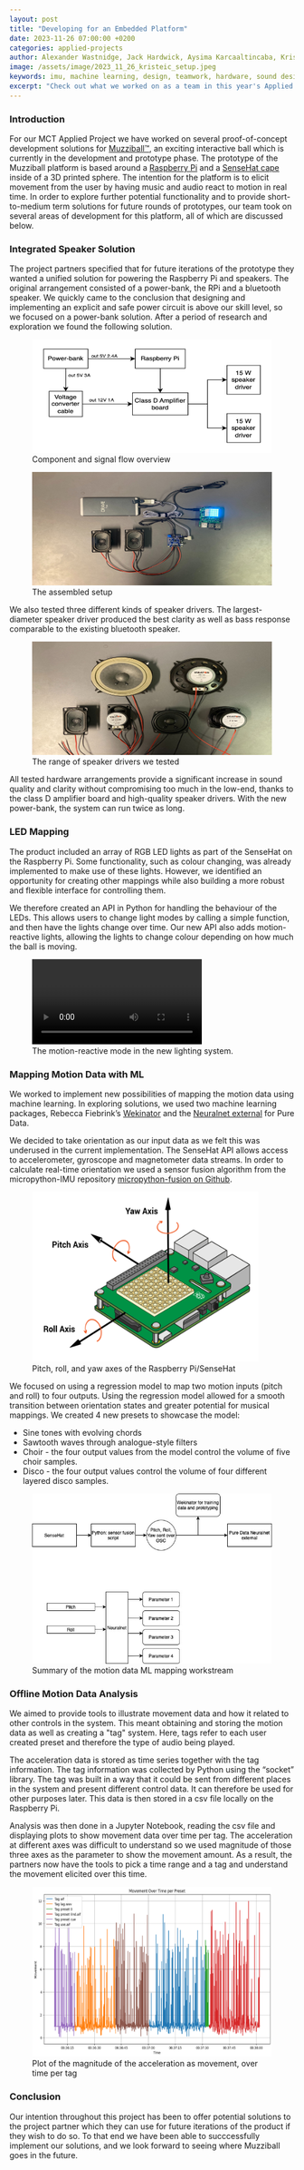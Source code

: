 ```yaml
---
layout: post
title: "Developing for an Embedded Platform"
date: 2023-11-26 07:00:00 +0200
categories: applied-projects
author: Alexander Wastnidge, Jack Hardwick, Aysima Karcaaltincaba, Kristian Eicke, Nino Jakeli
image: /assets/image/2023_11_26_kristeic_setup.jpeg
keywords: imu, machine learning, design, teamwork, hardware, sound design
excerpt: "Check out what we worked on as a team in this year's Applied Project."
---
```


### Introduction 

For our MCT Applied Project we have worked on several proof-of-concept development solutions for [Muzziball™](https://www.muzziball.com/en), an exciting interactive ball which is currently in the development and prototype phase. The prototype of the Muzziball platform is based around a [Raspberry Pi](https://www.raspberrypi.com) and a [SenseHat cape](https://www.raspberrypi.com/products/sense-hat/) inside of a 3D printed sphere. The intention for the platform is to elicit movement from the user by having music and audio react to motion in real time. In order to explore further potential functionality and to provide short-to-medium term solutions for future rounds of prototypes, our team took on several areas of development for this platform, all of which are discussed below.

### Integrated Speaker Solution

The project partners specified that for future iterations of the prototype they wanted a unified solution for powering the Raspberry Pi and speakers. The original arrangement consisted of a power-bank, the RPi and a bluetooth speaker. We quickly came to the conclusion that designing and implementing an explicit and safe power circuit is above our skill level, so we focused on a power-bank solution. After a period of research and exploration we found the following solution.

<figure>
  <img src="/assets/image/2023_11_26_kristeic_components.png"
  height="200"
  width="1000">
  <figcaption>
    <span class="caption">Component and signal flow overview</span>
  </figcaption>
</figure>

<figure>
  <img src="/assets/image/2023_11_26_kristeic_setup.jpeg"
  height="200"
  width="1000">
  <figcaption>
    <span class="caption">The assembled setup</span>
  </figcaption>
</figure>

We also tested three different kinds of speaker drivers. The largest-diameter speaker driver produced the best clarity as well as bass response comparable to the existing bluetooth speaker.

<figure>
  <img src="/assets/image/2023_11_26_kristeic_speaker_drivers.jpeg"
  height="200"
  width="1000">
  <figcaption>
    <span class="caption">The range of speaker drivers we tested</span>
  </figcaption>
</figure>

All tested hardware arrangements provide a significant increase in sound quality and clarity without compromising too much in the low-end, thanks to the class D amplifier board and high-quality speaker drivers. With the new power-bank, the system can run twice as long. 

### LED Mapping

The product included an array of RGB LED lights as part of the SenseHat on the Raspberry Pi. Some functionality, such as colour changing, was already implemented to make use of these lights. However, we identified an opportunity for creating other mappings while also building a more robust and flexible interface for controlling them.

We therefore created an API in Python for handling the behaviour of the LEDs. This allows users to change light modes by calling a simple function, and then have the lights change over time. Our new API also adds motion-reactive lights, allowing the lights to change colour depending on how much the ball is moving.

<figure style="float: none">
  <video width="auto" controls>
    <source src="https://www.uio.no/english/studies/programmes/mct-master/blog/assets/video/2023_11_26_jackeh_applied_project_leds.mp4" type='video/mp4'>
  </video>
  <figcaption>The motion-reactive mode in the new lighting system.</figcaption>
</figure>

### Mapping Motion Data with ML

We worked to implement new possibilities of mapping the motion data using machine learning. In exploring solutions, we used two machine learning packages, Rebecca Fiebrink’s [Wekinator](http://www.wekinator.org) and the [Neuralnet external](https://github.com/alexdrymonitis/neuralnet) for Pure Data.

We decided to take orientation as our input data as we felt this was underused in the current implementation. The SenseHat API allows access to accelerometer, gyroscope and magnetometer data streams. In order to calculate real-time orientation we used a sensor fusion algorithm from the micropython-IMU repository [micropython-fusion on Github](https://github.com/micropython-IMU/micropython-fusion).


<figure>
  <img src="/assets/image/2023_11_27_alexanjw_orientation.jpg"
  height="300"
  width="400">
  <figcaption>
    <span class="caption"> Pitch, roll, and yaw axes of the Raspberry Pi/SenseHat</span>
  </figcaption>
</figure>

We focused on using a regression model to map two motion inputs (pitch and roll) to four outputs. Using the regression model allowed for a smooth transition between orientation states and greater potential for musical mappings. We created 4 new presets to showcase the model:
- Sine tones with evolving chords
- Sawtooth waves through analogue-style filters
- Choir - the four output values from the model control the volume of five choir samples.
- Disco - the four output values control the volume of four different layered disco samples.

<figure>
  <img src="/assets/image/2023_11_27_alexanjw-muzziNN.jpg"
  height="300"
  width="500">
  <figcaption>
    <span class="caption"> Summary of the motion data ML mapping workstream </span>
  </figcaption>
</figure>

### Offline Motion Data Analysis

We aimed to provide tools to illustrate movement data and how it related to other controls in the system.  This meant obtaining and storing the motion data as well as creating a "tag" system.  Here, tags refer to each user created preset and therefore the type of audio being played.

The acceleration data is stored as time series together with the tag information. The tag information was collected by Python using the “socket” library. The tag was built in a way that it could be sent from different places in the system and present different control data.  It can therefore be used for other purposes later. This data is then stored in a csv file locally on the Raspberry Pi. 

Analysis was then done in a Jupyter Notebook, reading the csv file and displaying plots to show movement data over time per tag. The acceleration at different axes was difficult to understand so we used magnitude of those three axes as the parameter to show the movement amount. As a result, the partners now have the tools to pick a time range and a tag and understand the movement elicited over this time.

<figure>
  <img src="/assets/image/2023_11_26_akarcaal_movement_over.png"
  height="300"
  width="500">
  <figcaption>
    <span class="caption">Plot of the magnitude of the acceleration as movement, over time per tag</span>
  </figcaption>
</figure>

### Conclusion

Our intention throughout this project has been to offer potential solutions to the project partner which they can use for future iterations of the product if they wish to do so. To that end we have been able to succcessfully implement our solutions, and we look forward to seeing where Muzziball goes in the future.